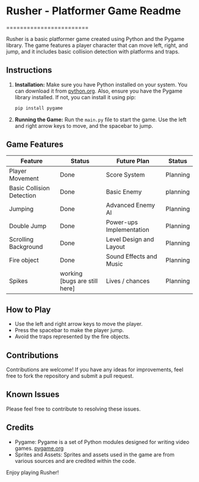 # Rusher - Platformer Game Readme
========================

Rusher is a basic platformer game created using Python and the Pygame library. The game features a player character that can move left, right, and jump, and it includes basic collision detection with platforms and traps.

## Instructions

1. **Installation:** Make sure you have Python installed on your system. You can download it from [python.org](https://www.python.org/downloads/). Also, ensure you have the Pygame library installed. If not, you can install it using pip:

    ```sh
    pip install pygame
    ```

2. **Running the Game:** Run the `main.py` file to start the game. Use the left and right arrow keys to move, and the spacebar to jump.

## Game Features
| Feature                 | Status         | Future Plan                  | Status             |
|-------------------------|----------------|------------------------------|--------------------|
| Player Movement         | Done           | Score System                 | Planning           |
| Basic Collision Detection| Done           | Basic Enemy                   | planning|
| Jumping                 | Done           | Advanced Enemy AI            |  Planning  |
| Double Jump             | Done           | Power-ups Implementation     | Planning  |
| Scrolling Background    | Done           | Level Design and Layout      | Planning           |
| Fire object          |Done  | Sound Effects and Music      | Planning           |
| Spikes         | working [bugs are still here]  |              Lives / chances                |       Planning              |


## How to Play

- Use the left and right arrow keys to move the player.
- Press the spacebar to make the player jump.
- Avoid the traps represented by the fire objects.

## Contributions

Contributions are welcome! If you have any ideas for improvements, feel free to fork the repository and submit a pull request.

## Known Issues

Please feel free to contribute to resolving these issues.

## Credits

- Pygame: Pygame is a set of Python modules designed for writing video games. [pygame.org](https://www.pygame.org/)
- Sprites and Assets: Sprites and assets used in the game are from various sources and are credited within the code.

Enjoy playing Rusher!

